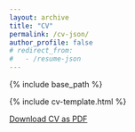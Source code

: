 ```yaml
---
layout: archive
title: "CV"
permalink: /cv-json/
author_profile: false
# redirect_from:
#   - /resume-json
---
```


{% include base_path %}

{% include cv-template.html %}

<div class="cv-download-links">
  <a href="tree/master/files/FU Tianlin CV.pdf" class="btn btn--primary">Download CV as PDF</a>
</div>
